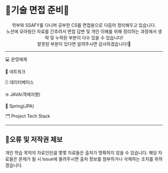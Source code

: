 # 💬기술 면접 준비💬
<div align="center">
학부와 SSAFY를 다니며 공부한 CS를 면접용으로 다듬어 정리해두고 있습니다.<br />
노션에 모아뒀던 자료를 간추려서 면접 답변 및 개인 이해를 위해 정리하는 과정에서 생략 및 누락된 부분이 다수 있을 수 있습니다!<br />
잘못된 부분이 있다면 알려주시면 감사하겠습니다!🙂<br />
</div>

---

💻 운영체제

📡 네트워크

🗄️ 데이터베이스

☕ JAVA(객체지향)

🍃 Spring(JPA)

🗂️ Project Tech Stack

---

## 🚨오류 및 저작권 제보
개인 학습 목적의 자료인만큼 몇몇 자료들은 출처가 명확하지 않을 수 있습니다.
해당 자료들은 문제가 될 시 Issue에 올려주시면 출처 정보를 첨부하거나 삭제하는 조치를 취하겠습니다.
